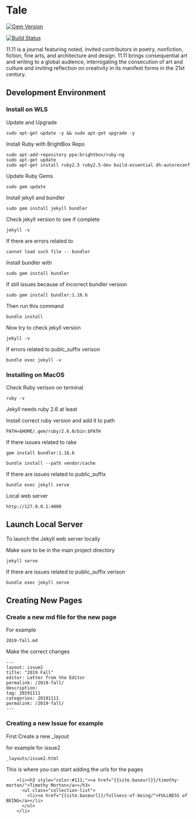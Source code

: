 # Tale

[![Gem Version](https://badge.fury.io/rb/tale.svg)](https://badge.fury.io/rb/tale)

[![Build Status](https://travis-ci.com/gndclouds/11-11.svg?branch=master)](https://travis-ci.com/gndclouds/11-11)

11.11 is a journal featuring noted, invited contributors in poetry, nonfiction, fiction, fine arts, and architecture and design. 11.11 brings consequential art and writing to a global audience, interrogating the consecution of art and culture and inviting reflection on creativity in its manifest forms in the 21st century.

## Development Environment

### Install on WLS

Update and Upgrade

    sudo apt-get update -y && sudo apt-get upgrade -y

Install Ruby with BrightBox Repo

    sudo apt-add-repository ppa:brightbox/ruby-ng
    sudo apt-get update
    sudo apt-get install ruby2.5 ruby2.5-dev build-essential dh-autoreconf

Update Ruby Gems

    sudo gem update

Install jekyll and bundler

    sudo gem install jekyll bundler

Check jekyll version to see if complete

    jekyll -v

If there are errors related to

    cannot load such file -- bundler

Install bundler with

    sudo gem install bundler

If still issues because of incorrect bundler version

    sudo gem install bundler:1.16.6

Then run this command 

    bundle install

Now try to check jekyll version

    jekyll -v

If errors related to publc_suffix verison

    bundle exec jekyll -v


### Installing on MacOS

Check Ruby verison on terminal

	ruby -v

Jekyll needs ruby 2.6 at least

Install correct ruby version and add it to path

	PATH=$HOME/.gem/ruby/2.6.0/bin:$PATH

If there issues related to rake

	gem install bundler:1.16.6

	bundle install --path vendor/cache

If there are issues related to public_suffix

	bundle exec jekyll serve

Local web server 

	http://127.0.0.1:4000

## Launch Local Server

To launch the Jekyll web server locally

Make sure to be in the main project directory

    jekyll serve

If there are issues related to public_suffix verison

    bundle exec jekyll serve

## Creating New Pages

### Create a new md file for the new page

For example

    2019-fall.md

Make the correct changes

    ---
    layout: issue2
    title: "2019 Fall"
    editor: Letter from the Editor
    permalink: /2019-fall/
    description:
    tag: 20191111
    categories: 20191111
    permalink: /2019-fall/
    ---

### Creating a new Issue for example

First Create a new _layout

for example for issue2

    _layouts/issue2.html

This is where you can start adding the urls for the pages

        <li><h3 style="color:#111;"><a href="{{site.baseurl}}/timothy-morton/">Timothy Morton</a></h3>
          <ul class="collection-list">
            <li><a href="{{site.baseurl}}/fullness-of-being/">FULLNESS of BEING</a></li>
          </ul>
        </li>

